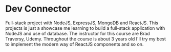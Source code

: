 # Dev Connector

Full-stack project with NodeJS, ExpressJS, MongoDB and ReactJS. This projects is just a showcase me learning to build a full-stack application with NodeJS and use of database. The instructor for this course are Brad Traversy, Udemy. Throughout the course is about 3 years old I'll try my best to implement the modern way of ReactJS components and so on.
